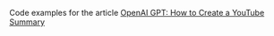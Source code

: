 Code examples for the article
[OpenAI GPT: How to Create a YouTube Summary](https://hackernoon.com/openai-gpt-how-to-create-a-youtube-summary)
